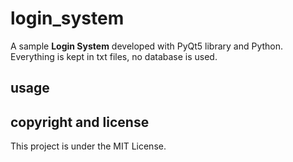 # login_system
A sample **Login System** developed with PyQt5 library and Python.
Everything is kept in txt files, no database is used.

## usage


## copyright and license
This project is under the MIT License.

